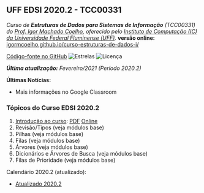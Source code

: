 ## UFF EDSI 2020.2 - TCC00331

_Curso de **Estruturas de Dados para Sistemas de Informação** (TCC00331) do [Prof. Igor Machado Coelho](https://igormcoelho.github.io), oferecido pelo [Instituto de Computação (IC) da Universidade Federal Fluminense (UFF)](http://www.ic.uff.br)._ **versão online:** [igormcoelho.github.io/curso-estruturas-de-dados-i/](https://igormcoelho.github.io/curso-estruturas-de-dados-i/)

[Código-fonte no GitHub](https://github.com/igormcoelho/curso-estruturas-de-dados-i)
![Estrelas](https://img.shields.io/github/stars/igormcoelho/curso-estruturas-de-dados-i)
![Licença](https://img.shields.io/github/license/igormcoelho/curso-estruturas-de-dados-i)

_**Última atualização:** Fevereiro/2021 (Período 2020.2)_


**Últimas Notícias:**

- Mais informações no Google Classroom

### Tópicos do Curso EDSI 2020.2

1. [Introdução ao curso](slides/0-intro-curso-uff-si-2020-2/0-intro-curso.md): [PDF](slides/0-intro-curso-uff-si-2020-2/0-intro-curso.pdf) [Online](https://igormcoelho.github.io/curso-estruturas-de-dados-i/slides/0-intro-curso-uff-si-2020-1/index.html)
1. Revisão/Tipos (veja módulos base)
1. Pilhas (veja módulos base)
1. Filas (veja módulos base)
1. Árvores (veja módulos base)
1. Dicionários e Árvores de Busca (veja módulos base)
1. Filas de Prioridade (veja módulos base)


Calendário 2020.2 (atualizado):
   - [Atualizado 2020.2](./files/uff-2020-1-2-calendarios.pdf)

